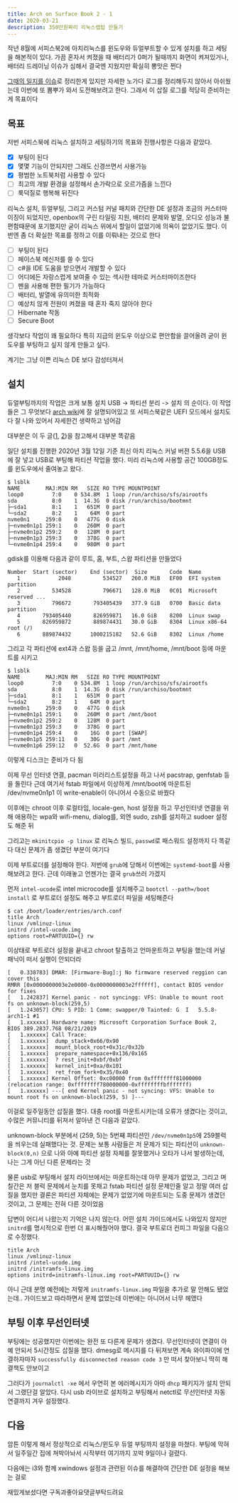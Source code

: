```yaml
---
title: Arch on Surface Book 2 - 1
date: 2020-03-21
description: 350만원짜리 리눅스랩탑 만들기
---
```


작년 8월에 서피스북2에 아치리눅스를 윈도우와 듀얼부트할 수 있게 설치를 하고 세팅을 해본적이 있다. 가끔 혼자서 켜졌을 때 배터리가 0퍼가 될때까지 화면이 켜져있거나, 배터리 드레이닝 이슈가 심해서 결국엔 지웠지만 확실히 뽕맛은 쩐다

[그때의 일지를 이슈](https://github.com/20chan/surface-arch/issues)로 정리한게 있지만 자세한 노가다 로그를 정리해두지 않아서 아쉬웠는데 이번에 또 뽐뿌가 와서 도전해보려고 한다. 그래서 이 삽질 로그를 적당히 준비하는게 목표이다

## 목표

저번 서피스북에 리눅스 설치하고 세팅하기의 목표와 진행사항은 다음과 같았다.

 - [x] 부팅이 된다
 - [x] 몇몇 기능이 안되지만 그래도 신경쓰면서 사용가능
 - [x] 평범한 노트북처럼 사용할 수 있다
 - [ ] 최고의 개발 환경을 설정해서 손가락으로 오르가즘을 느낀다
 - [ ] 룩덕질로 행복해 뒤진다

리눅스 설치, 듀얼부팅, 그리고 커스텀 커널 패치와 간단한 DE 설정과 조금의 커스터마이징이 되었지만, openbox의 구린 타일링 지원, 배터리 문제와 발열, 오디오 성능과 불편함때문에 포기했지만 굳이 리눅스 위에서 할일이 없었기에 의욕이 없었기도 했다. 이번엔 좀 더 확실한 목표를 정하고 이를 이뤄내는 것으로 한다

- [ ] 부팅이 된다
- [ ] 페이스북 메신저를 쓸 수 있다
- [ ] c#을 IDE 도움을 받으면서 개발할 수 있다
- [ ] 어디에든 자랑스럽게 보여줄 수 있는 섹시한 테마로 커스터마이즈한다
- [ ] 펜을 사용해 편한 필기가 가능하다
- [ ] 배터리, 발열에 유의미한 최적화
- [ ] 예상치 않게 전원이 켜졌을 때 혼자 죽지 않아야 한다
- [ ] Hibernate 작동
- [ ] Secure Boot

생각보다 작업이 꽤 필요하다 특히 지금의 윈도우 이상으로 편안함을 끌어올려 굳이 윈도우를 부팅하고 싶지 않게 만들고 싶다.

계기는 그냥 이쁜 리눅스 DE 보다 감성터져서

## 설치

듀얼부팅까지의 작업은 크게 보통 설치 USB -> 파티션 분리 -> 설치 의 순이다. 이 작업들은 그 무엇보다 [arch wiki](https://wiki.archlinux.org/index.php/installation_guide)에 잘 설명되어있고 또 서피스북같은 UEFI 모드에서 설치도 다 잘 나와 있어서 자세한건 생략하고 넘어감

대부분은 이 두 글([1](https://gist.github.com/johnramsden/f873723150209ccc4533f43ef100e9da), [2](https://github.com/linux-surface/linux-surface/wiki/Installation-and-Setup))을 참고해서 대부분 똑같음

일단 설치를 진행한 2020년 3월 12일 기준 최신 아치 리눅스 커널 버젼 5.5.6을 USB에 잘 넣고 USB로 부팅해 파티션 작업을 했다.
미리 리눅스에 사용할 공간 100GB정도를 윈도우에서 줄여놓고 왔다.

```
$ lsblk
NAME        MAJ:MIN RM   SIZE RO TYPE MOUNTPOINT
loop0         7:0    0 534.8M  1 loop /run/archiso/sfs/airootfs
sda           8:0    1  14.3G  0 disk /run/archiso/bootmnt
├─sda1        8:1    1   651M  0 part 
└─sda2        8:2    1    64M  0 part 
nvme0n1     259:0    0   477G  0 disk 
├─nvme0n1p1 259:1    0   260M  0 part 
├─nvme0n1p2 259:2    0   128M  0 part 
├─nvme0n1p3 259:3    0   378G  0 part 
└─nvme0n1p4 259:4    0   980M  0 part 
```

gdisk를 이용해 다음과 같이 루트, 홈, 부트, 스왑 파티션을 만들었다

```
Number  Start (sector)    End (sector)  Size       Code  Name
   1            2048          534527   260.0 MiB   EF00  EFI system partition
   2          534528          796671   128.0 MiB   0C01  Microsoft reserved ...
   3          796672       793405439   377.9 GiB   0700  Basic data partition
   4       793405440       826959871   16.0 GiB    8200  Linux swap
   5       826959872       889874431   30.0 GiB    8304  Linux x86-64 root (/)
   6       889874432      1000215182   52.6 GiB    8302  Linux /home
```

그리고 각 파티션에 ext4과 스왑 등을 굽고 /mnt, /mnt/home, /mnt/boot 등에 마운트를 시키고

```
$ lsblk
NAME        MAJ:MIN RM   SIZE RO TYPE MOUNTPOINT
loop0         7:0    0 534.8M  1 loop /run/archiso/sfs/airootfs
sda           8:0    1  14.3G  0 disk /run/archiso/bootmnt
├─sda1        8:1    1   651M  0 part 
└─sda2        8:2    1    64M  0 part 
nvme0n1     259:0    0   477G  0 disk 
├─nvme0n1p1 259:1    0   260M  0 part /mnt/boot
├─nvme0n1p2 259:2    0   128M  0 part 
├─nvme0n1p3 259:3    0   378G  0 part 
├─nvme0n1p4 259:4    0    16G  0 part [SWAP]
├─nvme0n1p5 259:11   0    30G  0 part /mnt
└─nvme0n1p6 259:12   0  52.6G  0 part /mnt/home
```

이렇게 디스크는 준비가 다 됨

이제 무선 인터넷 연결, pacman 미러리스트설정을 하고 나서 pacstrap, genfstab 등을 돌린다
근데 여기서 fstab 파일에서 이상하게 /mnt/boot에 마운트된 /dev/nvme0n1p1 이 write-enable이 아니어서 수동으로 바꿨다

이후에는 chroot 이후 로컬타임, locale-gen, host 설정을 하고 무선인터넷 연결을 위해 애용하는 wpa와 wifi-menu, dialog를, 외엔 sudo, zsh를 설치하고 sudoer 설정도 해준 뒤

그리고는 `mkinitcpio -p linux` 로 리눅스 빌드, `passwd`로 패스워드 설정까지 다 똑같다
대신 문제가 좀 생겼던 부분이 여기다

이제 부트로더를 설정해야 한다. 저번에 `grub`에 당해서 이번에는 `systemd-boot`를 사용해보려고 한다. 근데 이래놓고 언젠가는 결국 `grub`쓰러 가겠지

먼저 `intel-ucode`로 intel microcode를 설치해주고 `bootctl --path=/boot install` 로 부트로더 설정도 해주고 부트로더 파일을 세팅해준다

```
$ cat /boot/loader/entries/arch.conf
title Arch
linux /vmlinuz-linux
initrd /intel-ucode.img
options root=PARTUUID={} rw
```

이상태로 부트로더 설정을 끝내고 chroot 탈출하고 언마운트하고 부팅을 했는데 커널 패닉이 떠서 실행이 안되더라

```
[   0.338783] DMAR: [Firmware-Bug]:j No firmware reserved reggion can cover this
RMRR [0x0000000003e2e0000-0x0000000003e2ffffff], contact BIOS vendor for fixes
[   1.242837] Kernel panic - not syncingg: VFS: Unable to mount root fs on unknown-block(259,5)
[   1.243057] CPU: 5 PID: 1 Comm: swapper/0 Tainted: G  I   5.5.8-arch1-1 #1
[   1.xxxxxx] Hardware name: Microsoft Corporation Surface Book 2, BIOS 389.2837.768 08/21/2019
[   1.xxxxxx] Call Trace:
[   1.xxxxxx]  dump_stack+0x66/0x90
[   1.xxxxxx]  mount_block_root+0x31c/0x32b
[   1.xxxxxx]  prepare_namespace+0x136/0x165
[   1.xxxxxx]  ? rest_init+0xbf/0xbf
[   1.xxxxxx]  kernel_init+0xa/0x101
[   1.xxxxxx]  ret_from_fork+0x35/0x40
[   1.xxxxxx] Kernel Offset: 0xc00000 from 0xffffffff81000000 (relocation range: 0xffffffff780000000-0xffffffffbfffffff)
[   1.xxxxxx] ---[ end Kernel panic - not syncing: VFS: Unable to mount root fs on unknown-block(259, 5) ]---
```

이걸로 일주일동안 삽질을 했다. 대충 root를 마운트시키는데 오류가 생겼다는 것이고, 수많은 커뮤니티를 뒤져서 알아낸 건 다음과 같았다.

unknown-block 부분에서 (259, 5)는 5번째 파티션인 `/dev/nvme0n1p5`에 259블럭을 씌우는데 실패했다는 것. 문제는 보통 사람들은 저 문제가 되는 파티션이 `unknown-block(0,n)` 으로 나와 아예 파티션 설정 자체를 잘못했거나 오타가 나서 발생하는데, 나는 그게 아닌 다른 문제라는 것

물론 usb로 부팅해서 설치 라이브에서는 마운트하는데 아무 문제가 없었고, 그리고 며칠간은 저 블럭 문제에서 눈치를 못채고 fstab 파티션 설정 문제인줄 알고 정말 여러 삽질을 했지만 결론은 파티션 자체에는 문제가 없었기에 마운트되는 도중 문제가 생겼던 것이고, 그 문제는 전혀 다른 것이었음

답변이 어디서 나왔는지 기억은 나지 않는다. 어떤 설치 가이드에서도 나와있지 않지만 `initrd`를 명시적으로 한번 더 표시해줬어야 했다. 결국 부트로더 컨피그 파일을 다음으로 수정했다.


```
title Arch
linux /vmlinuz-linux
initrd /intel-ucode.img
initrd /initramfs-linux.img
options initrd=initramfs-linux.img root=PARTUUID={} rw
```

아니 근데 분명 예전에는 저렇게 `initramfs-linux.img` 파일을 추가로 말 안해도 됐었는데.. 가이드보고 따라하면서 문제 없었는데 이번에는 아니어서 너무 헤맸다

## 부팅 이후 무선인터넷
부팅에는 성공했지만 이번에는 완전 또 다른게 문제가 생겼다.
무선인터넷이 연결이 아예 안되서 5시간정도 삽질을 했다. dmesg로 메시지를 다 뒤져보면 계속 와이파이에 연결하자마자 `successfully disconnected reason code 3` 만 떠서 찾아보니 딱히 해결책도 안보이고

그러다가 `journalctl -xe` 에서 우연히 본 에러메시지가 아마 `dhcp` 패키지가 설치 안되서 그랬단걸 알았다. 다시 usb 라이브로 설치하고 부팅해서 netctl로 무선인터넷 자동 연결까지 겨우 설정했다.

## 다음

암튼 이렇게 해서 정상적으로 리눅스/윈도우 듀얼 부팅까지 설정을 마쳤다. 부팅에 막혀서 일주일간 집에 쳐박아놔서 시작부터 여기까지 꼬박 9일이나 걸렸다.

다음에는 i3와 함께 xwindows 설정과 관련된 이슈를 해결하여 간단한 DE 설정을 해보는 걸로

재밌게보셨다면 구독과좋아요댓글부탁드려요